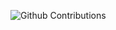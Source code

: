 
![Github Contributions](https://github-readme-stats.vercel.app/api?username=jj4hts&theme=dracula&show_icons=true&hide_title=true&count_private=true)

